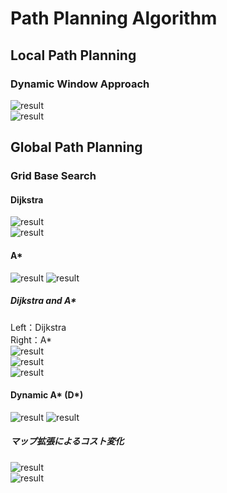 # Path Planning Algorithm

## Local Path Planning
### Dynamic Window Approach
![result](https://github.com/motthi/Path_Planning/blob/master/gif/dwa_ver1.gif)  
![result](https://github.com/motthi/Path_Planning/blob/master/gif/dwa_ver2.gif)

## Global Path Planning
### Grid Base Search
#### Dijkstra
![result](https://github.com/motthi/Path_Planning/blob/master/gif/dijkstra_map2.gif)  
![result](https://github.com/motthi/Path_Planning/blob/master/gif/dijkstra_map3.gif)

#### A*
![result](https://github.com/motthi/Path_Planning/blob/master/gif/astar_map2.gif)
![result](https://github.com/motthi/Path_Planning/blob/master/gif/astar_map3.gif)

##### Dijkstra and A*
Left：Dijkstra  
Right：A*  
![result](https://github.com/motthi/Path_Planning/blob/master/gif/dijkstra_astar_map1.gif)  
![result](https://github.com/motthi/Path_Planning/blob/master/gif/dijkstra_astar_map2.gif)  
![result](https://github.com/motthi/Path_Planning/blob/master/gif/dijkstra_astar_map3.gif)

#### Dynamic A* (D*)
![result](https://github.com/motthi/Path_Planning/blob/master/gif/dstar_map2.gif)
![result](https://github.com/motthi/Path_Planning/blob/master/gif/dstar_map3.gif)  

##### マップ拡張によるコスト変化
![result](https://github.com/motthi/Path_Planning/blob/master/gif/dstar_map2_cost.gif)  
![result](https://github.com/motthi/Path_Planning/blob/master/gif/dstar_map3_cost.gif)
